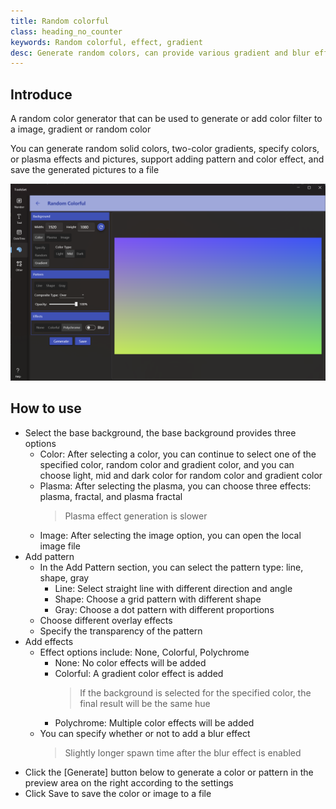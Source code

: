 ```yaml
---
title: Random colorful
class: heading_no_counter
keywords: Random colorful, effect, gradient
desc: Generate random colors, can provide various gradient and blur effects, add random color filters to image, and can export pictures to file
---
```


## Introduce

A random color generator that can be used to generate or add color filter to a image, gradient or random color

You can generate random solid colors, two-color gradients, specify colors, or plasma effects and pictures, support adding pattern and color effect, and save the generated pictures to a file

![](../../assets/images/ToolsSet/TSMRandColor.png)

## How to use

* Select the base background, the base background provides three options
  * Color: After selecting a color, you can continue to select one of the specified color, random color and gradient color, and you can choose light, mid and dark color for random color and gradient color
  * Plasma: After selecting the plasma, you can choose three effects: plasma, fractal, and plasma fractal
    > Plasma effect generation is slower 
  * Image: After selecting the image option, you can open the local image file
* Add pattern
  * In the Add Pattern section, you can select the pattern type: line, shape, gray
    * Line: Select straight line with different direction and angle
    * Shape: Choose a grid pattern with different shape
    * Gray: Choose a dot pattern with different proportions
  * Choose different overlay effects
  * Specify the transparency of the pattern
* Add effects
  * Effect options include: None, Colorful, Polychrome
    * None: No color effects will be added
    * Colorful: A gradient color effect is added
      > If the background is selected for the specified color, the final result will be the same hue 
    * Polychrome: Multiple color effects will be added
  * You can specify whether or not to add a blur effect
    > Slightly longer spawn time after the blur effect is enabled 
* Click the [Generate] button below to generate a color or pattern in the preview area on the right according to the settings  
* Click Save to save the color or image to a file